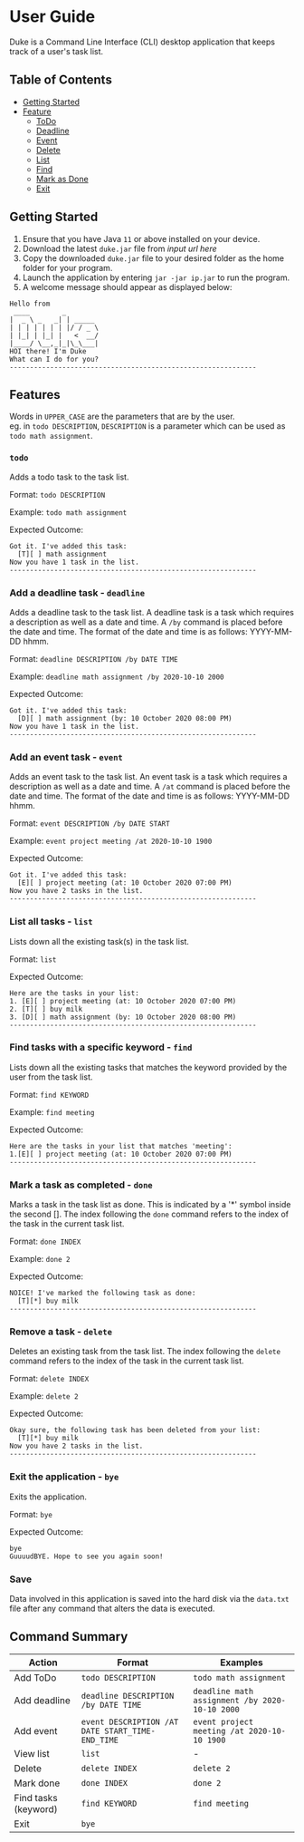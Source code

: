 # User Guide
Duke is a Command Line Interface (CLI) desktop application that keeps track of a user's task list.

## Table of Contents
* [Getting Started](#getting-started)
* [Feature](#features)
  * [ToDo](#todo)
  * [Deadline](#deadline)
  * [Event](#event)
  * [Delete](#delete)
  * [List](#list)
  * [Find](#find) 
  * [Mark as Done](#mark-as-done) 
  * [Exit](#exit)

## Getting Started
1. Ensure that you have Java `11` or above installed on your device.
2. Download the latest `duke.jar` file from _input url here_
3. Copy the downloaded `duke.jar` file to your desired folder as the home folder for your program.
4. Launch the application by entering `jar -jar ip.jar` to run the program. 
5. A welcome message should appear as displayed below:

```
Hello from
 ____        _        
|  _ \ _   _| | _____ 
| | | | | | | |/ / _ \
| |_| | |_| |   <  __/
|____/ \__,_|_|\_\___|
HOI there! I'm Duke
What can I do for you?
-------------------------------------------------------------
```

## Features 
Words in `UPPER_CASE` are the parameters that are by the user.\
eg. in `todo DESCRIPTION`, `DESCRIPTION` is a parameter which can be used as `todo math assignment`.

### **`todo`**
Adds a todo task to the task list. 

Format: `todo DESCRIPTION`

Example: `todo math assignment`

Expected Outcome:
```
Got it. I've added this task:
  [T][ ] math assignment
Now you have 1 task in the list.
-------------------------------------------------------------
```

### Add a deadline task - **`deadline`**
Adds a deadline task to the task list. A deadline task is a task which requires a description as well as a date and time.
A `/by` command is placed before the date and time. The format of the date and time is as follows: YYYY-MM-DD hhmm.

Format: `deadline DESCRIPTION /by DATE TIME`

Example: `deadline math assignment /by 2020-10-10 2000`

Expected Outcome: 
```
Got it. I've added this task:
  [D][ ] math assignment (by: 10 October 2020 08:00 PM)
Now you have 1 task in the list.
-------------------------------------------------------------
```

### Add an event task - **`event`**
Adds an event task to the task list. An event task is a task which requires a description as well as a date and time.
A `/at` command is placed before the date and time. The format of the date and time is as follows: YYYY-MM-DD hhmm.

Format: `event DESCRIPTION /by DATE START`

Example: `event project meeting /at 2020-10-10 1900`

Expected Outcome: 
```
Got it. I've added this task:
  [E][ ] project meeting (at: 10 October 2020 07:00 PM)
Now you have 2 tasks in the list.
-------------------------------------------------------------
```

### List all tasks - **`list`**
Lists down all the existing task(s) in the task list.

Format: `list`

Expected Outcome: 
```
Here are the tasks in your list:
1. [E][ ] project meeting (at: 10 October 2020 07:00 PM)
2. [T][ ] buy milk
3. [D][ ] math assignment (by: 10 October 2020 08:00 PM)
-------------------------------------------------------------
```

### Find tasks with a specific keyword - **`find`**
Lists down all the existing tasks that matches the keyword provided by the user from the task list.

Format: `find KEYWORD`

Example: `find meeting`

Expected Outcome: 
```
Here are the tasks in your list that matches 'meeting':
1.[E][ ] project meeting (at: 10 October 2020 07:00 PM)
-------------------------------------------------------------
```

### Mark a task as completed - **`done`**
Marks a task in the task list as done. This is indicated by a '\*' symbol inside the second [].
The index following the `done` command refers to the index of the task in the current task list.

Format: `done INDEX`

Example: `done 2`

Expected Outcome: 
```
NOICE! I've marked the following task as done:
  [T][*] buy milk
-------------------------------------------------------------
```

### Remove a task - **`delete`**
Deletes an existing task from the task list. The index following the `delete` command refers to the index of the task in the current task list.

Format: `delete INDEX`

Example: `delete 2`

Expected Outcome: 
```
Okay sure, the following task has been deleted from your list:
  [T][*] buy milk
Now you have 2 tasks in the list.
-------------------------------------------------------------
```

### Exit the application - **`bye`**
Exits the application.

Format: `bye`

Expected Outcome: 
```
bye
GuuuudBYE. Hope to see you again soon!
```

### Save 
Data involved in this application is saved into the hard disk via the `data.txt` file after any command that alters the data is executed. 

## Command Summary

| Action | Format | Examples |
| ------------- | ------------- |------------- |
| Add ToDo | `todo DESCRIPTION` | `todo math assignment` |
| Add deadline | `deadline DESCRIPTION /by DATE TIME` | `deadline math assignment /by 2020-10-10 2000` |
| Add event | `event DESCRIPTION /AT DATE START_TIME-END_TIME` | `event project meeting /at 2020-10-10 1900` |
| View list | `list` | -
| Delete | `delete INDEX` | `delete 2` |
| Mark done | `done INDEX` | `done 2` |
| Find tasks (keyword)  | `find KEYWORD` | `find meeting` |
| Exit | `bye` |

